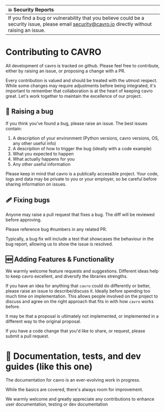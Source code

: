 | :boom: Security Reports    |
|:---------------------------|
| If you find a bug or vulnerability that you believe could be a security issue, please email security@cavro.io directly without raising an issue. |


# Contributing to CAVRO

All development of cavro is tracked on github.  Please feel free to contribute, either by raising an issue, or proposing a change with a PR.

Every contribution is valued and should be treated with the utmost respect.
While some changes may require adjustments before being integrated, it's important to remember that collaboration is at the heart of keeping cavro great.
Let's work together to maintain the excellence of our project.

## :bug: Raising a bug

If you think you've found a bug, please raise an issue.  The best issues contain:

1. A description of your environment (Python versions, cavro versions, OS, any other useful info)
2. A description of how to trigger the bug (ideally with a code example)
3. What you expected to happen
4. What actually happens for you
5. Any other useful information

Please keep in mind that cavro is a publically accessible project. Your code, logs and data may be private to you or your employer, so be careful before sharing information on issues.


## 🩹 Fixing bugs

Anyone may raise a pull request that fixes a bug.  The diff will be reviewed before approving.

Please reference bug #numbers in any related PR.

Typically, a bug fix will include a test that showcases the behaviour in the bug report, allowing us to show the issue is resolved.

## 🆕 Adding Features & Functionality

We warmly welcome feature requests and suggestions.  Different ideas help to keep cavro excellent, and diversify the libraries strengths.

If you have an idea for anything that `cavro` could do differently or better, please raise an issue to describe/discuss it.
Ideally before spending too much time on implementation. This allows people involved on the project to discuss and agree on the 
right approach that fits in with how `cavro` works before.

It may be that a proposal is ultimately not implemented, or implemented in a different way to the original proposal.

If you have a code change that you'd like to share, or request, please submit a pull request.


# 📖 Documentation, tests, and dev guides (like this one)

The documentation for cavro is an ever-evolving work in progress.

While the basics are covered, there's always room for improvement.

We warmly welcome and greatly appreciate any contributions to enhance user documentation, testing or dev documentation
